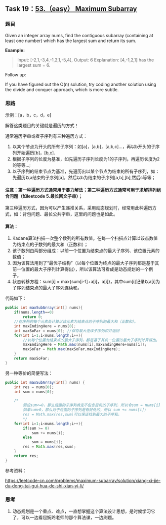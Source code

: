 ## Task 19：[53.（easy） Maximum Subarray](https://leetcode-cn.com/problems/maximum-subarray/)

### 题目

Given an integer array nums, find the contiguous subarray (containing at least one number) which has the largest sum and return its sum.

**Example:**

> Input: [-2,1,-3,4,-1,2,1,-5,4],
> Output: 6
> Explanation: [4,-1,2,1] has the largest sum = 6.

Follow up:

If you have figured out the O(n) solution, try coding another solution using the divide and conquer approach, which is more subtle.

### 思路

示例：[a，b，c，d，e]

解答这类题目的关键就是遍历的方式！

通常遍历字串或者子序列有三种遍历方式：

1. 以某个节点为开头的所有子序列：如[a]，[a,b]，[a,b,c]...，再以b开头的子序列开始遍历[b]，[b,c].
2. 根据子序列的长度为基准，如先遍历子序列长度为1的子序列，再遍历长度为2的等等...;
3. 以子序列的结束节点为基准，先遍历出以某个节点为结束的所有子序列，如：先遍历以a结束的子序列[a]，然后以b为结束的子序列[a,b],[b],然后c等等；

#### 注意：第一种遍历方式通常用于暴力解法；第二种遍历方式通常可用于求解排列组合问题（如leetcode 5.最长回文子串）；

第三种遍历方式，因为可以产生递推关系，采用动态规划时，经常用此种遍历方式，如：背包问题、最长公共字串，这里的问题也是如此。

#### 算法：

1. Kadane算法扫描一次整个数列的所有数值，在每一个扫描点计算以该点数值为结束点的子数列的最大和（正数和）；
2. 该子数列由两部分组成：以前一个位置为结束点的最大子序列、该位置元素的数值；
3. 因为该算法用到了“最优子结构”（以每个位置为终点的最大子序列都是基于其前一位置的最大子序列计算得出），所以该算法可看成是动态规划的一个例子。
4. 状态转移方程：sum[i] = max{sum[i-1]+a[i]，a[i]}，其中sum[i]记录以a[i]为子序列结束点的最大子序列连续和。

代码如下：

```java
public int maxSubArray(int[] nums){
    if(nums.length==0)
        return 0;
    //在序列的每个元素处计算以该元素为结束点的子序列的最大和（正数和）。
    int maxEndingHere = nums[0];
    int maxSoFar = nums[0]; //保存最大连续子序列和并返回
    for(int i=1;i<nums.length;i++){
        //以每个位置为结束点的最大子序列，都是基于其前一位置的最大子序列计算得出。
        maxEndingHere = Math.max(nums[i],maxEndingHere+nums[i]);
        maxSoFar = Math.max(maxSoFar,maxEndingHere);
    }
    return maxSoFar;
}
```

另一种等价的简便写法：

```java
public int maxSubArray(int[] nums) {
    int res = nums[0];
    int sum = nums[0];

    /*
        假设sum<=0，那么后面的子序列肯定不包含目前的子序列，所以令sum = nums[i]；
        如果sum>0，那么对于后面的子序列是有好处的，所以 sum += nums[i];
        res = Math.max(res,sum)可以保证找到最大的子序和。
        */
    for(int i=1;i<nums.length;i++){
        if(sum >= 0)
            sum += nums[i];
        else
            sum = nums[i];
        res = Math.max(res,sum);
    }
    return res;
}
```

参考资料：

https://leetcode-cn.com/problems/maximum-subarray/solution/xiang-xi-jie-du-dong-tai-gui-hua-de-shi-xian-yi-li/

### 思考

1. 动态规划是一个重点、难点，一直想掌握这个算法设计思想，是时候学习它了，可以一边看屈婉玲老师的那个算法课，一边刷题。